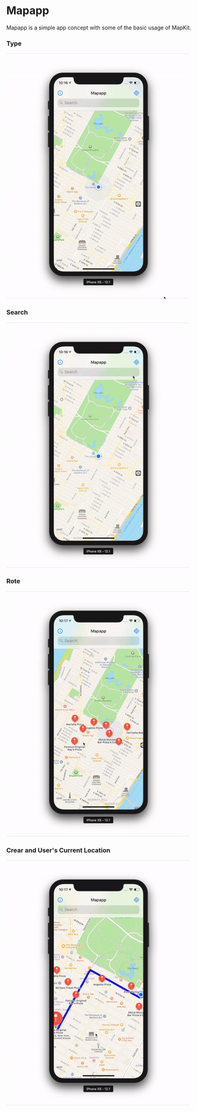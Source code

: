# Mapapp
Mapapp is a simple app concept with some of the basic usage of MapKit. 

### Type
![](images/maptype.gif)


### Search
![](images/mapsearch.gif)

### Rote
![](images/maprote.gif)

### Crear and User's Current Location
![](images/mapclear.gif)

